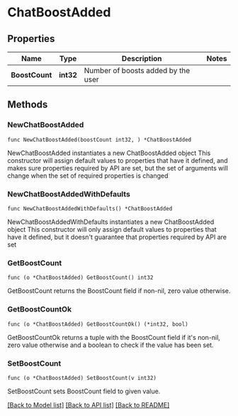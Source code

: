 # ChatBoostAdded

## Properties

Name | Type | Description | Notes
------------ | ------------- | ------------- | -------------
**BoostCount** | **int32** | Number of boosts added by the user | 

## Methods

### NewChatBoostAdded

`func NewChatBoostAdded(boostCount int32, ) *ChatBoostAdded`

NewChatBoostAdded instantiates a new ChatBoostAdded object
This constructor will assign default values to properties that have it defined,
and makes sure properties required by API are set, but the set of arguments
will change when the set of required properties is changed

### NewChatBoostAddedWithDefaults

`func NewChatBoostAddedWithDefaults() *ChatBoostAdded`

NewChatBoostAddedWithDefaults instantiates a new ChatBoostAdded object
This constructor will only assign default values to properties that have it defined,
but it doesn't guarantee that properties required by API are set

### GetBoostCount

`func (o *ChatBoostAdded) GetBoostCount() int32`

GetBoostCount returns the BoostCount field if non-nil, zero value otherwise.

### GetBoostCountOk

`func (o *ChatBoostAdded) GetBoostCountOk() (*int32, bool)`

GetBoostCountOk returns a tuple with the BoostCount field if it's non-nil, zero value otherwise
and a boolean to check if the value has been set.

### SetBoostCount

`func (o *ChatBoostAdded) SetBoostCount(v int32)`

SetBoostCount sets BoostCount field to given value.



[[Back to Model list]](../README.md#documentation-for-models) [[Back to API list]](../README.md#documentation-for-api-endpoints) [[Back to README]](../README.md)


